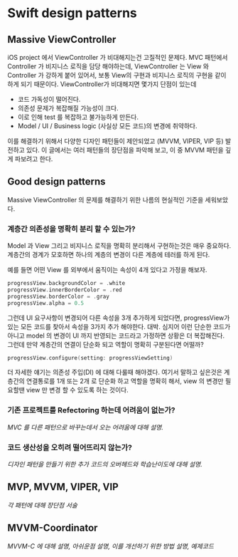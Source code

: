 # Swift design patterns

## Massive ViewController

iOS project 에서 ViewController 가 비대해지는건 고질적인 문제다.
MVC 패턴에서 Controller 가 비지니스 로직을 담당 해야하는데, ViewController 는 View 와 Controller 가 강하게 붙어 있어서, 보통 View의 구현과 비지니스 로직의 구현을 같이 하게 되기 때문이다. ViewController가 비대해지면 몇가지 단점이 있는데

* 코드 가독성이 떨어진다.
* 의존성 문제가 복잡해질 가능성이 크다.
* 이로 인해 test 를 복잡하고 불가능하게 만든다.
* Model / UI / Business logic (사실상 모든 코드)의 변경에 취약하다.

이를 해결하기 위해서 다양한 디자인 패턴들이 제안되었고 (MVVM, VIPER, VIP 등)
발전하고 있다. 이 글에서는 여러 패턴들의 장단점을 파악해 보고, 이 중 MVVM 패턴을 깊게 파보려고 한다.

## Good design patterns

Massive ViewController 의 문제를 해결하기 위한 나름의 현실적인 기준을 세워보았다.

### 계층간 의존성을 명확히 분리 할 수 있는가?

Model 과 View 그리고 비지니스 로직을 명확히 분리해서 구현하는것은 매우 중요하다. 계층간의 경계가 모호하면 하나의 계층의 변경이 다른 계층에 테러를 하게 된다.

예를 들면 어떤 View 를 외부에서 움직이는 속성이 4개 있다고 가정을 해보자.
```swift
progressView.backgroundColor = .white
progressView.innerBorderColor = .red
progressView.borderColor = .gray
progressView.alpha = 0.5
```
그런데 UI 요구사항이 변경되어 다른 속성을 3개 추가하게 되었다면, progressView가 있는 모든 코드를 찾아서 속성을 3가지 추가 해야한다.
대박. 심지어 이런 단순한 코드가 아니고 model 의 변경이 UI 까지 반영되는 코드라고 가정하면 상황은 더 복잡해진다. 그런데 만약 계층간의 연결이 단순화 되고 역할이 명확히 구분된다면 어떨까?
```swift
progressView.configure(setting: progressViewSetting)

```
더 자세한 얘기는 의존성 주입(DI) 에 대해 다룰때 해야겠다. 여기서 말하고 싶은것은 계층간의 연결통로를 1개 또는 2개 로 단순화 하고 역할을 명확히 해서, view 의 변경만 필요할땐 view 만 변경 할 수 있도록 하는 것이다.

### 기존 프로젝트를 Refectoring 하는데 어려움이 없는가?

*MVC 를 다른 패턴으로 바꾸는데서 오는 어려움에 대해 설명.*

### 코드 생산성을 오히려 떨어뜨리지 않는가?

*디자인 패턴을 만들기 위한 추가 코드의 오버헤드와 학습난이도에 대해 설명.*

## MVP, MVVM, VIPER, VIP

*각 패턴에 대해 장단점 서술*

## MVVM-Coordinator

*MVVM-C 에 대해 설명, 아쉬운점 설명, 이를 개선하기 위한 방법 설명, 예제코드*
